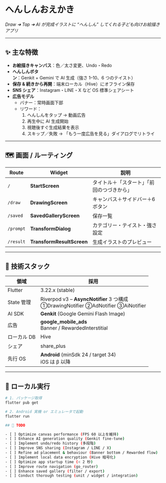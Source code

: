 # へんしんおえかき
*Draw ➜ Tap ➜ AI が完成イラストに “へんしん” してくれる子ども向けお絵描きアプリ*

---

## ✨ 主な特徴
- **お絵描きキャンバス**：色／太さ変更、Undo・Redo
- **へんしんボタン**：Genkit + Gemini で AI 生成（強さ 1–10、6 つのテイスト）
- **保存 & 続きから再開**：端末ローカル（Hive）にオフライン保存
- **SNS シェア**：Instagram・LINE・X など OS 標準シェアシート
- **広告モデル**  
  - バナー：常時画面下部  
  - リワード：  
    1. へんしんをタップ → 動画広告  
    2. 再生中に AI 生成開始  
    3. 視聴後すぐ生成結果を表示  
    4. スキップ／失敗 → 「もう一度広告を見る」ダイアログでリトライ

---

## 🗺 画面 / ルーティング
| Route | Widget | 説明 |
|-------|--------|------|
| `/` | **StartScreen** | タイトル＋「スタート」「前回のつづきから」 |
| `/draw` | **DrawingScreen** | キャンバス＋サイドバー＋6 ボタン |
| `/saved` | **SavedGalleryScreen** | 保存一覧 |
| `/prompt` | **TransformDialog** | カテゴリー・テイスト・強さ設定 |
| `/result` | **TransformResultScreen** | 生成イラストのプレビュー |

---

## 📐 技術スタック
| 領域 | 採用 |
|------|------|
| Flutter | 3.22.x (stable) |
| State 管理 | Riverpod v3 – **AsyncNotifier** 3 つ構成 <br>①DrawingNotifier ②AdNotifier ③AiNotifier |
| AI SDK | **Genkit** (Google Gemini Flash Image) |
| 広告 | **google_mobile_ads** <br>Banner / RewardedInterstitial |
| ローカル DB | Hive |
| シェア | share_plus |
| 先行 OS | **Android** (minSdk 24 / target 34) <br>iOS は β 以降 |

---

## 🚀 ローカル実行
```bash
# 1. パッケージ取得
flutter pub get

# 2. Android 実機 or エミュレータで起動
flutter run

## 📌 TODO

- [ ] Optimize canvas performance (FPS 60 以上を維持)
- [ ] Enhance AI generation quality (Genkit fine-tune)
- [ ] Implement undo/redo history (多段階)
- [ ] Improve SNS sharing (Instagram / LINE / X)
- [ ] Refine ad placement & behaviour (Banner bottom / Rewarded flow)
- [ ] Implement local data encryption (Hive 暗号化)
- [ ] Optimize app startup time (< 2 秒)
- [ ] Improve route navigation (go_router)
- [ ] Enhance saved gallery (filter / export)
- [ ] Conduct thorough testing (unit / widget / integration)